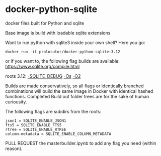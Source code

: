# docker-python-sqlite
docker files built for Python and sqlite

Base image is build with loadable sqlite extensions

Want to run python with sqlite3 inside your own shell?
Here you go:
```
docker run -it prolocutor/docker-python-sqlite:3.12
```
or if you want to, the following flag builds are available:
https://www.sqlite.org/compile.html

roots 3.12:
[-SQLITE_DEBUG](https://github.com/disarticulate/docker-python-sqlite/tree/master/sqlite3.12/debug)
[-Os](https://github.com/disarticulate/docker-python-sqlite/tree/master/sqlite3.12/Os)
[-O2](https://github.com/disarticulate/docker-python-sqlite/tree/master/sqlite3.12/O2)

Builds are made conservatively, so all flags or identically branched combinations will build the same image in Docker with identical hashed functions. Completed Build out folder trees are for the sake of human curiousity.

The following flags are subdirs from the roots:
```
json1 = SQLITE_ENABLE_JSON1 
fts5 = SQLITE_ENABLE_FTS5
rtree = SQLITE_ENABLE_RTREE
column-metadata = SQLITE_ENABLE_COLUMN_METADATA
```
PULL REQUEST the masterbuilder.ipynb to add any flag you need (within reason). 

